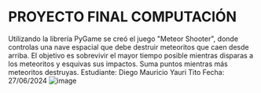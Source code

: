 # PROYECTO FINAL COMPUTACIÓN
Utilizando la librería PyGame se creó el juego "Meteor Shooter", donde controlas una nave espacial que debe destruir meteoritos que caen desde arriba. El objetivo es sobrevivir el mayor tiempo posible mientras disparas a los meteoritos y esquivas sus impactos. Suma puntos mientras más meteoritos destruyas.
Estudiante: Diego Mauricio Yauri Tito
Fecha: 27/06/2024
![image](https://github.com/iMauriX/game/assets/118636731/c3e4ab6b-fba5-4554-9c83-732de60cabb9)
